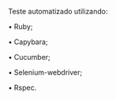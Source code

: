 Teste automatizado utilizando:
 <p> • Ruby; </p>
 <p> • Capybara; </p>
 <p> • Cucumber; </p>
 <p> • Selenium-webdriver; </p>
 <p> • Rspec. </p>
